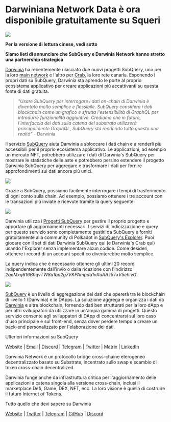 # Darwiniana Network Data è ora disponibile gratuitamente su Squeri

![](https://miro.medium.com/max/1400/0*7_sagAfI_wTKePuH)

**Per la versione di lettura cinese, vedi sotto**

**Siamo lieti di annunciare che SubQuery e Darwinia Network hanno stretto una partnership strategica**

[Darwinia](https://darwinia.network/) ha recentemente rilasciato due nuovi progetti SubQuery, uno per la loro [main network](https://explorer.subquery.network/subquery/darwinia-network/darwinia) e l'altro per [Crab](https://explorer.subquery.network/subquery/darwinia-network/crab), la loro rete canaria. Esponendo i propri dati su SubQuery, Darwinia sta aprendo le porte al proprio ecosistema applicativo per creare applicazioni più accattivanti su questa fonte di dati gratuita.

> _"Usare SubQuery per interrogare i dati on-chain di Darwinia è diventato molto semplice e flessibile. SubQuery considera i dati blockchain come un grafico e sfrutta l'estensibilità di GraphQL per introdurre funzionalità aggiuntive. Crediamo che in futuro, l'interfaccia dei dati sulla catena del substrato utilizzerà principalmente GraphQL, SubQuery sta rendendo tutto questo una realtà"_ - Darwinia

Il servizio [SubQuery](https://subquery.network/) aiuta Darwinia a sbloccare i dati chain ​​e a renderli più accessibili per il proprio ecosistema applicativo. Le applicazioni, ad esempio un mercato NFT, potrebbero utilizzare i dati di Darwnia's SubQuery per mostrare le statistiche delle aste e potrebbero persino estendere il progetto Darwinia SubQuery per aggregare e trasformare i dati per fornire approfondimenti sui dati ancora più unici.

![](https://miro.medium.com/max/1400/0*n2sGrQWOkIFXxMnq)

Grazie a SubQuery, possiamo facilmente interrogare i tempi di trasferimento di ogni conto sulla chain. Ad esempio, possiamo ottenere i tre account con le transazioni più inviate e ricevute tramite la query seguente:

![](https://miro.medium.com/max/1400/0*gfS6ksjUL9fR9XA7)

Darwinia utilizza i [Progetti SubQuery](https://project.subquery.network/) per gestire il proprio progetto e apportare gli aggiornamenti necessari. I servizi di indicizzazione e query per questo servizio sono completamente gestiti da SubQuery e forniti gratuitamente alla community di Polkadot in [SubQuery's Explorer](https://explorer.subquery.network/). Puoi giocare con il set di dati Darwinia SubQuery qui (e Darwinia's Crab qui) usando l'Explorer senza implementare alcun codice. Come desideri, ottenere i record di un account specifico diventerebbe molto semplice.

La query indica che è necessario ottenere gli ultimi 20 record indipendentemente dall'invio o dalla ricezione con l'indirizzo _2qeMxq616BhqvTW8a1bp2g7VKPAmpda1vXuAAz5TxV5ehivG_.

![](https://miro.medium.com/max/1400/0*z-9giNk4RnhxliYy)

[SubQuery](https://subquery.network/) è un livello di aggregazione dei dati che opererà tra le blockchain di livello 1 (Darwinia) e le DApps. La soluzione aggrega e organizza i dati da [Darwinia](https://darwinia.network/) e altre blockchain, fornendo dati ben strutturati per la loro dApp e per altri sviluppatori da utilizzare in un'ampia gamma di progetti. Questo servizio consente agli sviluppatori di DApp di concentrarsi sul loro caso d'uso principale e sul front-end, senza dover perdere tempo a creare un back-end personalizzato per l'elaborazione dei dati.

Ulteriori informazioni su SubQuery

[Website](https://subquery.network/) | [Email](mailto:hello@subquery.network) | [Discord](https://discord.com/invite/78zg8aBSMG) | [Telegram](https://t.me/subquerynetwork) | [Twitter](https://twitter.com/subquerynetwork) | [Matrix](https://matrix.to/#/#subquery:matrix.org) | [LinkedIn](https://www.linkedin.com/company/subquery)

Darwinia Network è un protocollo bridge cross-chaine eterogeneo decentralizzato basato su Substrate, incentrato sullo swap e scambio di token cross-chain decentralized.

Darwinia funge anche da infrastruttura critica per l'aggiornamento delle applicazioni a catena singola alla versione cross-chain, inclusi il marketplace Defi, Game, DEX, NFT, ecc. La loro visione è quella di costruire il futuro Internet of Tokens.

Tutto quello che devi sapere su Darwinia

[Website](https://darwinia.network/) | [Twitter](https://twitter.com/DarwiniaNetwork) | [Telegram](https://t.me/DarwiniaNetwork) | [GitHub](https://github.com/darwinia-network) | [Discord](https://discord.gg/KMZVeyM)
